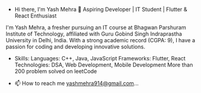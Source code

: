 - Hi there, I'm Yash Mehra 👋
Aspiring Developer | IT Student | Flutter & React Enthusiast  

I'm Yash Mehra, a fresher pursuing an IT course at Bhagwan Parshuram Institute of Technology, 
affiliated with Guru Gobind Singh Indraprastha University in Delhi, India. With a strong 
academic record (CGPA: 9), I have a passion for coding and developing innovative solutions. 

- Skills:
Languages: C++, Java, JavaScript
Frameworks: Flutter, React
Technologies: DSA, Web Development, Mobile Development
More than 200 problem solved on leetCode

- 📫 How to reach me yashmehra914@gmail.com...

<!---
YashC-oder/YashC-oder is a ✨ special ✨ repository because its `README.md` (this file) appears on your GitHub profile.
You can click the Preview link to take a look at your changes.
--->
